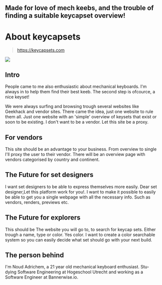 ## Made for love of mech keebs, and the trouble of finding a suitable keycapset overview!
# About keycapsets

> https://keycapsets.com

[<img src="https://keycapsets.com/images/meta/meta-image.png">](https://keycapsets.com/)

## Intro
People came to me also enthusiastic about mechanical keyboards. I'm always in to help them find their best keeb. The second step is ofcource, a nice keyset!

We were always surfing and browsing trough several websites like Geekhack and vendor sites. There came the idea, just one website to rule them all.
Just one website with an 'simple' overview of keysets that exist or soon to be existing. I don't want to be a vendor. Let this site be a proxy.

## For vendors
This site should be an advantage to your business. From overview to single I'll proxy the user to their vendor. There will be an overview page with vendors categorised by country and continent.

## The Future for set designers
I want set designers to be able to express themselves more easily.
Dear set designer,Let this platform work for you!. I want to make it possible to easily be able to get you a single webpage with all the necessary info. Such as vendors, renders, previews etc.

## The Future for explorers
This should be The website you will go to, to search for keycap sets. Either trough a name, type or color. Yes color. I want to create a color searchable system so you can easily decide what set should go with your next build.

## The person behind
I'm Noud Adrichem, a 21 year old mechanical keyboard enthusiast. Stu-dying Software Engineering at Hogeschool Utrecht and working as a Software Engineer at Bannerwise.io.
